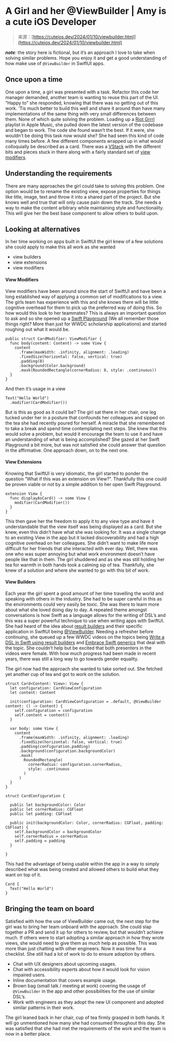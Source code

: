 <!--yml
category: 未分类
date: 2024-05-29 13:21:50
-->

# A Girl and her @ViewBuilder | Amy is a cute iOS Developer

> 来源：[https://cuteios.dev/2024/01/10/viewbuilder.html](https://cuteios.dev/2024/01/10/viewbuilder.html)

***note***: the story here is fictional, but it’s an approach I love to take when solving similar problems. Hope you enjoy it and get a good understanding of how make use of `@ViewBuilder` in SwiftUI apps.

## Once upon a time

One upon a time, a girl was presented with a task. Refactor this code her manager demanded, another team is wanting to reuse this part of the UI. “Happy to” she responded, knowing that there was no getting out of this work. ‘Tis much better to build this well and share it around than have many implementations of the same thing with very small differences between them. None of which quite solving the problem. Loading up a [Riot Grrrl](https://music.apple.com/au/playlist/riot-grrrl-essentials/pl.4ac9566eba234d99971cface91950c1c) playlist in Apple Music, she pulled down the latest version of the codebase and began to work. The code she found wasn’t the best. If it were, she wouldn’t be doing this task now would she? She had seen this kind of code many times before. A few different components wrapped up in what would colloquially be described as a card. There was a [VStack](https://developer.apple.com/documentation/swiftui/vstack) with the different bits and pieces stuck in there along with a fairly standard set of [view modifiers](https://developer.apple.com/documentation/swiftui/viewmodifier).

## Understanding the requirements

There are many approaches the girl could take to solving this problem. One option would be to rename the existing view, expose properties for things like title, image, text and throw it into a shared part of the project. But she knows well and true that will only cause pain down the track. She needs a way to make the content arbitrary while maintaining style and functionality. This will give her the best base component to allow others to build upon.

## Looking at alternatives

In her time working on apps built in SwiftUI the girl knew of a few solutions she could apply to make this all work as she wanted

*   view builders
*   view extensions
*   view modifiers

#### View Modifiers

View modifiers have been around since the start of SwiftUI and have been a long established way of applying a common set of modifications to a view. The girls team has experience with this and she knows there will be little cognitive overhead for them to pick up the preferred way of doing this. So how would this look to her teammates? This is always an important question to ask and so she opened up a [Swift Playground](https://developer.apple.com/swift-playgrounds/) (We all remember those things right? More than just for WWDC scholarship applications) and started roughing out what it would be.

```
public struct CardModifier: ViewModifier {
  func body(content: Content) -> some View {
    content
      .frame(maxWidth: .infinity, alignment: .leading)
      .fixedSize(horizontal: false, vertical: true)
      .padding(8)
      .background(Color.background)
      .mask(RoundedRectangle(cornerRadius: 8, style: .continuous))
  }
} 
```

And then it’s usage in a view

```
Text("Hello World")
  .modifier(CardModifier()) 
```

But is this as good as it could be? The girl sat there in her chair, one leg tucked under her in a posture that confounds her colleagues and sipped on the tea she had recently poured for herself. A miracle that she remembered to take a break and spend time contemplating next steps. She knew that this would solve a problem, but would it encourage the team to use it and have an understanding of what is being accomplished? She gazed at her Swift Playground a bit more, but was not satisfied she could answer that question in the affirmative. One approach down, on to the next one.

#### View Extensions

Knowing that SwiftUI is very idiomatic, the girl started to ponder the question “What if this was an extension on View?”. Thankfully this one could be proven viable or not by a simple addition to her open Swift Playground.

```
extension View {
  func displayAsCard() -> some View {
    modifier(CardModifier())
  }  
} 
```

This then gave her the freedom to apply it to any view type and have it understandable that the view itself was being displayed as a card. But she knew, even this didn’t have what she was looking for. It was a single change to an existing View in the app but it lacked discoverability and had a high cognitive overhead on her colleagues. She didn’t want to make life more difficult for her friends that she interacted with ever day. Well, there was one who was super annoying but what work environment doesn’t have people like that in them. The girl shuddered and as she was still holding her tea for warmth in both hands took a calming sip of tea. Thankfully, she knew of a solution and where she wanted to go with this bit of work.

#### View Builders

Each year the girl spent a good amount of her time travelling the world and speaking with others in the industry. She had to be super careful in this as the environments could very easily be toxic. She was there to learn more about what she loved doing day to day. A repeated theme amongst conversations is how Swift as a language allows for the writing of DSL’s and this was a super powerful technique to use when writing apps with SwiftUI. She had heard of the idea about [result builders](https://docs.swift.org/swift-book/documentation/the-swift-programming-language/advancedoperators/#Result-Builders) and their specific application in SwiftUI being [@ViewBuilder](https://developer.apple.com/documentation/swiftui/viewbuilder). Needing a refresher before continuing, she queued up a few WWDC videos on the topics being [Write a DSL in Swift using result builders](https://developer.apple.com/wwdc21/10253) and [Embrace Swift generics](https://developer.apple.com/wwdc22/110352) that deal with the topic. She couldn’t help but be excited that both presenters in the videos were female. With how much progress had been made in recent years, there was still a long way to go towards gender equality.

The girl now had the approach she wanted to take sorted out. She fetched yet another cup of tea and got to work on the solution.

```
struct Card<Content: View>: View {
  let configuration: CardViewConfiguration
  let content: Content

  init(configuration: CardViewConfiguration = .default, @ViewBuilder content: () -> Content) {
    self.configuration = configuration
    self.content = content()
  }

  var body: some View {
    content
      .frame(maxWidth: .infinity, alignment: .leading)
      .fixedSize(horizontal: false, vertical: true)
      .padding(configuration.padding)
      .background(configuration.backgroundColor)
      .mask(
        RoundedRectangle(
          cornerRadius: configuration.cornerRadius,
          style: .continuous
        )
      )
  }
}

struct CardConfiguration {

  public let backgroundColor: Color
  public let cornerRadius: CGFloat
  public let padding: CGFloat

  public init(backgroundColor: Color, cornerRadius: CGFloat, padding: CGFloat) {
    self.backgroundColor = backgroundColor
    self.cornerRadius = cornerRadius
    self.padding = padding
  }

} 
```

This had the advantage of being usable within the app in a way to simply described what was being created and allowed others to build what they want on top of it.

```
Card {
  Text("Hello World")
} 
```

## Bringing the team on board

Satisfied with how the use of ViewBuilder came out, the next step for the girl was to bring her team onboard with the approach. She could slap together a PR and send it up for others to review, but that wouldn’t achieve much. If others were to start adopting a similar approach in how they wrote views, she would need to give them as much help as possible. This was more than just chatting with other engineers. Now it was time for a checklist. She still had a lot of work to do to ensure adoption by others.

*   Chat with UX designers about upcoming usages.
*   Chat with accessibility experts about how it would look for vision impaired users.
*   Inline documentation that covers example usage.
*   Brown bag (small talk / meeting at work) covering the usage of `@ViewBuilder` in the app and other possibilities for the use of similar DSL’s.
*   Work with engineers as they adopt the new UI component and adopted similar patterns in their work.

The girl leaned back in her chair, cup of tea firmly grasped in both hands. It will go unmentioned how many she had consumed throughout this day. She was satisfied that she had met the requirements of the work and the team is now in a better place.